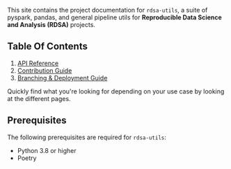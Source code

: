 This site contains the project documentation for `rdsa-utils`, a suite of pyspark, pandas, and general pipeline utils for **Reproducible Data Science and Analysis (RDSA)** projects.


## Table Of Contents

1. [API Reference](reference.md)
2. [Contribution Guide](contribution_guide.md)
2. [Branching & Deployment Guide](branch_and_deploy_guide.md)

Quickly find what you're looking for depending on your use case by looking at the different pages.

## Prerequisites

The following prerequisites are required for `rdsa-utils`:

- Python 3.8 or higher
- Poetry
